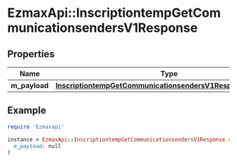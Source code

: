 # EzmaxApi::InscriptiontempGetCommunicationsendersV1Response

## Properties

| Name | Type | Description | Notes |
| ---- | ---- | ----------- | ----- |
| **m_payload** | [**InscriptiontempGetCommunicationsendersV1ResponseMPayload**](InscriptiontempGetCommunicationsendersV1ResponseMPayload.md) |  |  |

## Example

```ruby
require 'Ezmaxapi'

instance = EzmaxApi::InscriptiontempGetCommunicationsendersV1Response.new(
  m_payload: null
)
```

